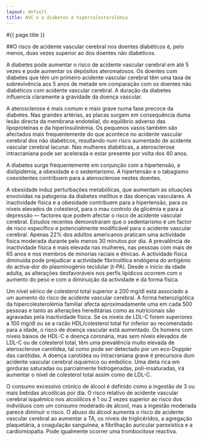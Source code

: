 ```yaml
---
layout: default
title: AVC e a diabetes e hipercolesterolémia
---
```


#{{ page.title }}

##O risco de acidente vascular cerebral nos doentes diabéticos é, pelo menos, duas vezes superior ao dos doentes não diabéticos.

A diabetes pode aumentar o risco de acidente vascular cerebral em até 5 vezes e pode aumentar os depósitos ateromatosos. Os doentes com diabetes que têm um primeiro acidente vascular cerebral têm uma taxa de sobrevivência aos 5 anos de metade em comparação com os doentes não diabéticos com acidente vascular cerebral. A duração da diabetes influencia claramente a gravidade da doença vascular.

A aterosclerose é mais comum e mais grave numa fase precoce da diabetes. Nas grandes artérias, as placas surgem em consequência duma lesão directa da membrana endotelial, do equilíbrio adverso das lipoproteínas e da hiperinsulinémia. Os pequenos vasos também são afectados mais frequentemente do que acontece no acidente vascular cerebral dos não diabéticos, resultando num risco aumentado de acidente vascular cerebral lacunar. Nas mulheres diabéticas, a aterosclerose intracraniana pode ser acelerada e estar presente por volta dos 40 anos.

A diabetes surge frequentemente em conjunção com a hipertensão, a dislipidémia, a obesidade e o sedentarismo. A hipertensão e o tabagismo coexistentes contribuem para a aterosclerose nestes doentes.

A obesidade induz perturbações metabólicas, que aumentam as situações envolvidas na patogenia da diabetes mellitus e das doenças vasculares. A inactividade física e a obesidade contribuem para a hipertensão, para os níveis elevados de colesterol, para o mau controlo da glicémia e para a depressão — factores que podem afectar o risco de acidente vascular cerebral. Estudos recentes demonstraram que o sedentarismo é um factor de risco específico e potencialmente modificável para o acidente vascular cerebral. Apenas 22% dos adultos americanos praticam uma actividade física moderada durante pelo menos 30 minutos por dia. A prevalência de inactividade física é mais elevada nas mulheres, nas pessoas com mais de 65 anos e nos membros de minorias raciais e étnicas. A actividade física diminuída pode prejudicar a actividade fibrinolítica endógena do antigénio do activa-dor do plasminogénio tecidular (t-PA). Desde o início da idade adulta, as alterações desfavoráveis nos perfis lipídicos ocorrem com o aumento do peso e com a diminuição da actividade e da forma física.

Um nível sérico de colesterol total superior a 200 mg/dl está associado a um aumento do risco de acidente vascular cerebral. A forma heterozigótica da hipercolesterolémia familiar afecta aproximadamente uma em cada 500 pessoas e tanto as alterações hereditárias como as nutricionais são agravadas pela inactividade física. Se os níveis de LDL-C forem superiores a 100 mg/dl ou se a razão HDL/colesterol total for inferior ao recomendado para a idade, o risco de doença vascular está aumentado. Os homens com níveis baixos de HDL-C e doença coronária, mas sem níveis elevados de LDL-C ou de colesterol total, têm uma prevalência muito elevada de aterosclerose carotídea, tal como pode ser detectado por um eco-Doppler das carótidas. A doença carotídea ou intracraniana grave é precursora dum acidente vascular cerebral isquémico ou embólico. Uma dieta rica em gorduras saturadas ou parcialmente hidrogenadas, poli-insaturadas, irá aumentar o nível de colesterol total assim como de LDL-C.

O consumo excessivo crónico de álcool é definido como a ingestão de 3 ou mais bebidas alcoólicas por dia. O risco relativo de acidente vascular cerebral isquémico nos alcoólicos é 1 ou 2 vezes superior ao risco dos indivíduos com um consumo moderado de álcool, mas a ingestão moderada parece diminuir o risco. O abuso do álcool aumenta o risco de acidente vascular cerebral ao aumentar a TA, os níveis de triglicéridos, a agregação plaquetária, a coagulação sanguínea, a fibrilhação auricular paroxística e a cardiomiopatia. Pode igualmente ocorrer uma trombocitose reactiva.
